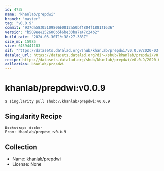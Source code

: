 ```yaml
---
id: 4755
name: "khanlab/prepdwi"
branch: "master"
tag: "v0.0.9"
commit: "937da58305109806b0812a50bf4804f188121636"
version: "b509eee152600b5b6be33ba7e47c24b2"
build_date: "2020-03-30T19:38:27.388Z"
size_mb: 15985
size: 6459441183
sif: "https://datasets.datalad.org/shub/khanlab/prepdwi/v0.0.9/2020-03-30-937da583-b509eee1/b509eee152600b5b6be33ba7e47c24b2.simg"
datalad_url: https://datasets.datalad.org?dir=/shub/khanlab/prepdwi/v0.0.9/2020-03-30-937da583-b509eee1/
recipe: https://datasets.datalad.org/shub/khanlab/prepdwi/v0.0.9/2020-03-30-937da583-b509eee1/Singularity
collection: khanlab/prepdwi
---
```


# khanlab/prepdwi:v0.0.9

```bash
$ singularity pull shub://khanlab/prepdwi:v0.0.9
```

## Singularity Recipe

```singularity
Bootstrap: docker
From: khanlab/prepdwi:v0.0.9
```

## Collection

 - Name: [khanlab/prepdwi](https://github.com/khanlab/prepdwi)
 - License: None

